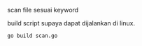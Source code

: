 scan file sesuai keyword

build script supaya dapat dijalankan di linux.
```sh
go build scan.go
```
